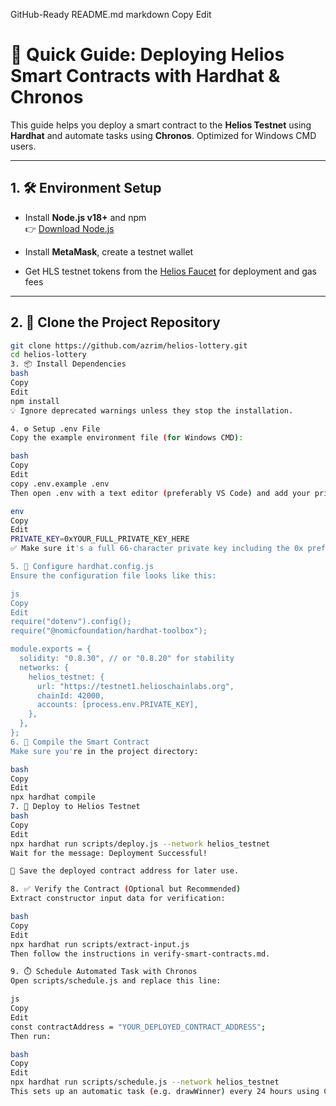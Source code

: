  GitHub-Ready README.md
markdown
Copy
Edit
# 🚀 Quick Guide: Deploying Helios Smart Contracts with Hardhat & Chronos

This guide helps you deploy a smart contract to the **Helios Testnet** using **Hardhat** and automate tasks using **Chronos**. Optimized for Windows CMD users.

---

## 1. 🛠️ Environment Setup

- Install **Node.js v18+** and npm  
  👉 [Download Node.js](https://nodejs.org/)

- Install **MetaMask**, create a testnet wallet

- Get HLS testnet tokens from the [Helios Faucet](https://faucet.helioschainlabs.org) for deployment and gas fees

---

## 2. 📁 Clone the Project Repository

```bash
git clone https://github.com/azrim/helios-lottery.git
cd helios-lottery
3. 📦 Install Dependencies
bash
Copy
Edit
npm install
💡 Ignore deprecated warnings unless they stop the installation.

4. ⚙️ Setup .env File
Copy the example environment file (for Windows CMD):

bash
Copy
Edit
copy .env.example .env
Then open .env with a text editor (preferably VS Code) and add your private key:

env
Copy
Edit
PRIVATE_KEY=0xYOUR_FULL_PRIVATE_KEY_HERE
✅ Make sure it's a full 66-character private key including the 0x prefix, without quotes or extra spaces.

5. 🧾 Configure hardhat.config.js
Ensure the configuration file looks like this:

js
Copy
Edit
require("dotenv").config();
require("@nomicfoundation/hardhat-toolbox");

module.exports = {
  solidity: "0.8.30", // or "0.8.20" for stability
  networks: {
    helios_testnet: {
      url: "https://testnet1.helioschainlabs.org",
      chainId: 42000,
      accounts: [process.env.PRIVATE_KEY],
    },
  },
};
6. 🔨 Compile the Smart Contract
Make sure you're in the project directory:

bash
Copy
Edit
npx hardhat compile
7. 🚀 Deploy to Helios Testnet
bash
Copy
Edit
npx hardhat run scripts/deploy.js --network helios_testnet
Wait for the message: Deployment Successful!

💾 Save the deployed contract address for later use.

8. ✅ Verify the Contract (Optional but Recommended)
Extract constructor input data for verification:

bash
Copy
Edit
npx hardhat run scripts/extract-input.js
Then follow the instructions in verify-smart-contracts.md.

9. ⏱️ Schedule Automated Task with Chronos
Open scripts/schedule.js and replace this line:

js
Copy
Edit
const contractAddress = "YOUR_DEPLOYED_CONTRACT_ADDRESS";
Then run:

bash
Copy
Edit
npx hardhat run scripts/schedule.js --network helios_testnet
This sets up an automatic task (e.g. drawWinner) every 24 hours using Chronos.

